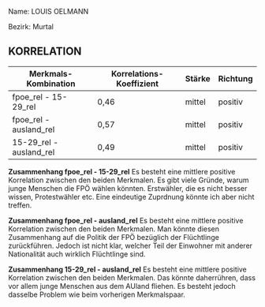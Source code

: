 Name: LOUIS OELMANN

Bezirk: Murtal

## KORRELATION


| Merkmals-Kombination | Korrelations-Koeffizient | Stärke | Richtung |
|----------------------|--------------------------|--------|----------|
| fpoe_rel - 15-29_rel | 0,46 | mittel | positiv |
| fpoe_rel - ausland_rel | 0,57 | mittel | positiv |
| 15-29_rel - ausland_rel | 0,49 | mittel | positiv |


**Zusammenhang fpoe_rel - 15-29_rel**
Es besteht eine mittlere positive Korrelation zwischen den beiden Merkmalen. Es gibt viele Gründe, warum junge Menschen die FPÖ wählen könnten. Erstwähler, die es nicht besser wissen, Protestwähler etc.
Eine eindeutige Zuprdnung könnte ich aber nicht treffen.

**Zusammenhang fpoe_rel - ausland_rel**
Es besteht eine mittlere positive Korrelation zwischen den beiden Merkmalen. Man könnte diesen Zusammenhang auf die Politik der FPÖ bezüglich der Flüchtlinge zurückführen. Jedoch ist nicht klar, welcher Teil der Einwohner mit anderer Nationalität auch wirklich Flüchtlinge sind.

**Zusammenhang 15-29_rel - ausland_rel**
Es besteht eine mittlere positive Korrelation zwischen den beiden Merkmalen. Das könnte daherrühren, dass vor allem junge Menschen aus dem AUland fliehen. Es besteht jedoch dasselbe Problem wie beim vorherigen Merkmalspaar.
